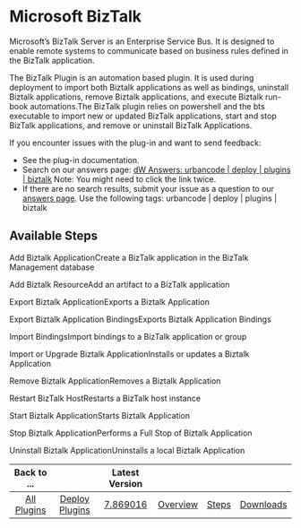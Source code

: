 
Microsoft BizTalk
=================

Microsoft’s BizTalk Server is an Enterprise Service Bus. It is designed to enable remote systems to communicate based on business rules defined in the BizTalk application.

The BizTalk Plugin is an automation based plugin. It is used during deployment to import both Biztalk applications as well as bindings, uninstall Biztalk applications, remove Biztalk applications, and execute Biztalk run-book automations.The BizTalk plugin relies on powershell and the bts executable to import new or updated BizTalk applications, start and stop BizTalk applications, and remove or uninstall BizTalk Applications.

If you encounter issues with the plug-in and want to send feedback:

* See the plug-in documentation.
* Search on our answers page: [dW Answers: urbancode | deploy | plugins | biztalk](https://developer.ibm.com/answers/search.html?f=&type=question&redirect=search%2Fsearch&sort=relevance&smartspace=urbancode&q=%2B[deploy]+%2B[plugins]+%2B[biztalk]+%20%2B[urbancode])  Note: You might need to click the link twice.
* If there are no search results, submit your issue as a question to our [answers page](https://community.ibm.com/community/user/wasdevops/urbancode-discussion). Use the following tags: urbancode | deploy | plugins | biztalk


Available Steps
---------------

Add Biztalk ApplicationCreate a BizTalk application in the BizTalk Management database

Add Biztalk ResourceAdd an artifact to a BizTalk application

Export Biztalk ApplicationExports a Biztalk Application

Export Biztalk Application BindingsExports Biztalk Application Bindings

Import BindingsImport bindings to a BizTalk application or group

Import or Upgrade Biztalk ApplicationInstalls or updates a Biztalk Application

Remove Biztalk ApplicationRemoves a Biztalk Application

Restart BizTalk HostRestarts a BizTalk host instance

Start Biztalk ApplicationStarts Biztalk Application

Stop Biztalk ApplicationPerforms a Full Stop of Biztalk Application

Uninstall Biztalk ApplicationUninstalls a local Biztalk Application



|Back to ...||Latest Version||||
| :---: | :---: | :---: | :---: | :---: | :---: |
|[All Plugins](../../index.md)|[Deploy Plugins](../README.md)|[7.869016](https://raw.githubusercontent.com/UrbanCode/IBM-UCD-PLUGINS/main/files/BizTalk/BizTalk-7.869016.zip)|[Overview](overview.md)|[Steps](steps.md)|[Downloads](downloads.md)|
